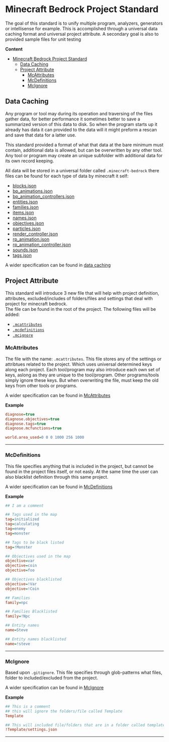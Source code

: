 # Minecraft Bedrock Project Standard

The goal of this standard is to unify multiple program, analyzers, generators or
intellisense for example. This is accomplished through a universal data caching
format and universal project attribute. A secondary goal is also to provided
sample files for unit testing

**Content**

- [Minecraft Bedrock Project Standard](#minecraft-bedrock-project-standard)
	- [Data Caching](#data-caching)
	- [Project Attribute](#project-attribute)
		- [McAttributes](#mcattributes)
		- [McDefinitions](#mcdefinitions)
		- [McIgnore](#mcignore)

## Data Caching

Any program or tool may during its operation and traversing of the files gather
data, for better performance it sometimes better to save a summarized version of
this data to disk. So when the program starts up it already has data it can
provided to the data will it might preform a rescan and save that data for a
latter use.

This standard provided a format of what that data at the bare minimum must
contain, additional data is allowed, but can be overwritten by any other tool.
Any tool or program may create an unique subfolder with additional data for its
own record keeping.

All data will be stored in a universal folder called `.minecraft-bedrock` there
files can be found for each type of data by minecraft it self:

- [blocks.json](data%20caching/tags/version%201.0.0.md)
- [bp_animations.json](data%20caching/bp_animations/version%201.0.0.md)
- [bp_animation_controllers.json](data%20caching/bp_animation_controllers/version%201.0.0.md)
- [entities.json](data%20caching/entities/version%201.0.0.md)
- [families.json](data%20caching/families/version%201.0.0.md)
- [items.json](data%20caching/items/version%201.0.0.md)
- [names.json](data%20caching/names/version%201.0.0.md)
- [objectives.json](data%20caching/objectives/version%201.0.0.md)
- [particles.json](data%20caching/particles/version%201.0.0.md)
- [render_controller.json](data%20caching/render_controllers/version%201.0.0.md)
- [rp_animation.json](data%20caching/rp_animations/version%201.0.0.md)
- [rp_animation_controller.json](data%20caching/rp_animation_controllers/version%201.0.0.md)
- [sounds.json](data%20caching/sounds/version%201.0.0.md)
- [tags.json](data%20caching/tags/version%201.0.0.md)

A wider specification can be found in
[data caching](data%20caching/data%20caching.md)

## Project Attribute

This standard will introduce 3 new file that will help with project definition,
attributes, excluded/includes of folders/files and settings that deal with
project for minecraft bedrock.  
The file can be found in the root of the project. The following files will be
added:

- [`.mcattributes`](#mcattributes)
- [`.mcdefinitions`](#mcdefinitions)
- [`.mcignore`](#mcignore)

### McAttributes

The file with the name: `.mcattributes`. This file stores any of the settings or
attribtues related to the project. Which uses universal determined keys along
each project. Each tool/program may also introduce each own set of keys, aslong
as they are unique to the tool/program. Other programs/tools simply ignore these
keys. But when overwriting the file, must keep the old keys from other tools or
programs.

A wider specification can be found in [McAttributes](mcattributes.md)

**Example**

```ini
diagnose=true
diagnose.objectives=true
diagnose.tags=true
diagnose.mcfunctions=true

world.area_used=0 0 0 1000 256 1000
```

---

### McDefinitions

This file specifies anything that is included in the project, but cannot be
found in the project files itself, or not easly. At the same time the user can
also blacklist definition through this same project.

A wider specification can be found in [McDefinitions](mcdefinitions.md)

**Example**

```ini
## I am a comment

## Tags used in the map
tag=initialized
tag=calculating
tag=enemy
tag=monster

## Tags to be black listed
tag=!Monster

## Objectives used in the map
objective=var
objective=coin
objective=foo

## Objectives blacklisted
objective=!Var
objective=!Coin

## Families
family=npc

## Families Blacklisted
family=!Npc

## Entity names
name=Steve

## Entity names blacklisted
name=!steve
```

---

### McIgnore

Based upon `.gitignore`. This file specifies through glob-patterns what files,
folder to included/excluded from the project.

A wider specification can be found in [McIgnore](mcignore.md)

**Example**

```ini
## This is a comment
## this will ignore the folders/file called Template
Template

## This will included file/folders that are in a folder called template and have the name and extension: settings.json
!Template/settings.json
```

---
